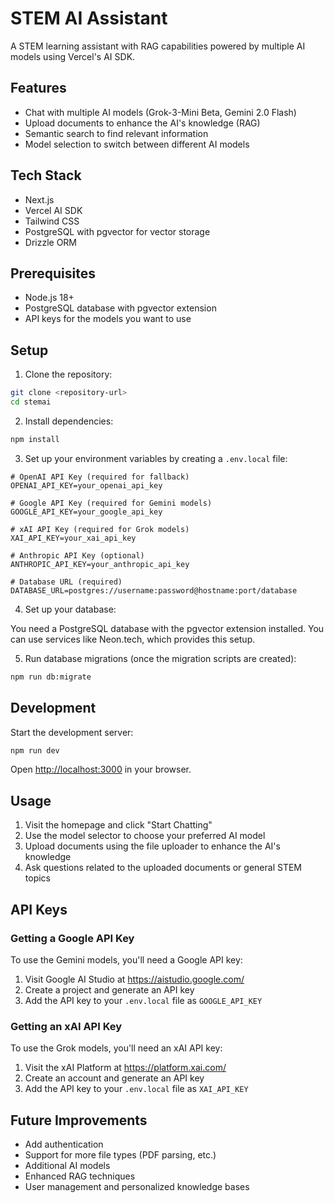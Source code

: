 # STEM AI Assistant

A STEM learning assistant with RAG capabilities powered by multiple AI models using Vercel's AI SDK.

## Features

- Chat with multiple AI models (Grok-3-Mini Beta, Gemini 2.0 Flash)
- Upload documents to enhance the AI's knowledge (RAG)
- Semantic search to find relevant information
- Model selection to switch between different AI models

## Tech Stack

- Next.js
- Vercel AI SDK
- Tailwind CSS
- PostgreSQL with pgvector for vector storage
- Drizzle ORM

## Prerequisites

- Node.js 18+ 
- PostgreSQL database with pgvector extension
- API keys for the models you want to use

## Setup

1. Clone the repository:

```bash
git clone <repository-url>
cd stemai
```

2. Install dependencies:

```bash
npm install
```

3. Set up your environment variables by creating a `.env.local` file:

```
# OpenAI API Key (required for fallback)
OPENAI_API_KEY=your_openai_api_key

# Google API Key (required for Gemini models)
GOOGLE_API_KEY=your_google_api_key

# xAI API Key (required for Grok models)
XAI_API_KEY=your_xai_api_key

# Anthropic API Key (optional)
ANTHROPIC_API_KEY=your_anthropic_api_key

# Database URL (required)
DATABASE_URL=postgres://username:password@hostname:port/database
```

4. Set up your database:

You need a PostgreSQL database with the pgvector extension installed. You can use services like Neon.tech, which provides this setup.

5. Run database migrations (once the migration scripts are created):

```bash
npm run db:migrate
```

## Development

Start the development server:

```bash
npm run dev
```

Open [http://localhost:3000](http://localhost:3000) in your browser.

## Usage

1. Visit the homepage and click "Start Chatting"
2. Use the model selector to choose your preferred AI model
3. Upload documents using the file uploader to enhance the AI's knowledge
4. Ask questions related to the uploaded documents or general STEM topics

## API Keys

### Getting a Google API Key
To use the Gemini models, you'll need a Google API key:
1. Visit Google AI Studio at https://aistudio.google.com/
2. Create a project and generate an API key
3. Add the API key to your `.env.local` file as `GOOGLE_API_KEY`

### Getting an xAI API Key
To use the Grok models, you'll need an xAI API key:
1. Visit the xAI Platform at https://platform.xai.com/
2. Create an account and generate an API key
3. Add the API key to your `.env.local` file as `XAI_API_KEY`

## Future Improvements

- Add authentication
- Support for more file types (PDF parsing, etc.)
- Additional AI models
- Enhanced RAG techniques
- User management and personalized knowledge bases 